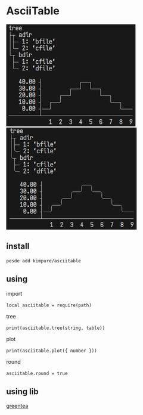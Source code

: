 # AsciiTable
<img src="https://raw.githubusercontent.com/kimpure/asciitable-luau/refs/heads/master/image/normal.png">
<img src="https://raw.githubusercontent.com/kimpure/asciitable-luau/refs/heads/master/image/round.png">

## install
```
pesde add kimpure/asciitable
```

## using

import
```luau
local asciitable = require(path)
```

tree
```luau
print(asciitable.tree(string, table))
```

plot
```luau
print(asciitable.plot({ number }))
```

round
```luau
asciitable.round = true
```

## using lib
[greentea](https://github.com/Corecii/GreenTea) <br>

